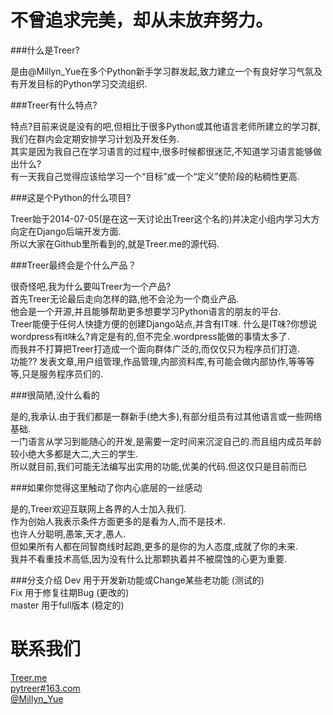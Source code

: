 不曾追求完美，却从未放弃努力。
=============================

###什么是Treer?

是由@Millyn_Yue在多个Python新手学习群发起,致力建立一个有良好学习气氛及有开发目标的Python学习交流组织.


###Treer有什么特点?

特点?目前来说是没有的吧,但相比于很多Python或其他语言老师所建立的学习群,我们在群内会定期安排学习计划及开发任务.<br />
其实是因为我自己在学习语言的过程中,很多时候都很迷茫,不知道学习语言能够做出什么?<br />
有一天我自己觉得应该给学习一个“目标”或一个“定义”使阶段的粘稠性更高.<br />


###这是个Python的什么项目?

Treer始于2014-07-05(是在这一天讨论出Treer这个名的)并决定小组内学习大方向定在Django后端开发方面.<br />
所以大家在Github里所看到的,就是Treer.me的源代码.<br />



###Treer最终会是个什么产品？

很奇怪吧,我为什么要叫Treer为一个产品?<br />
首先Treer无论最后走向怎样的路,他不会沦为一个商业产品.<br />
他会是一个开源,并且能够帮助更多想要学习Python语言的朋友的平台.<br />
Treer能便于任何人快捷方便的创建Django站点,并含有IT味.
什么是IT味?你想说wordpress有it味么?肯定是有的,但不完全.wordpress能做的事情太多了.<br />
而我并不打算把Treer打造成一个面向群体广泛的,而仅仅只为程序员们打造.<br />
功能??
发表文章,用户组管理,作品管理,内部资料库,有可能会做内部协作,等等等等,只是服务程序员们的.<br />

###很简陋,没什么看的

是的,我承认.由于我们都是一群新手(绝大多),有部分组员有过其他语言或一些网络基础.<br />
一门语言从学习到能随心的开发,是需要一定时间来沉淀自己的.而且组内成员年龄较小绝大多都是大二,大三的学生.<br />
所以就目前,我们可能无法编写出实用的功能,优美的代码.但这仅只是目前而已<br />


###如果你觉得这里触动了你内心底层的一丝感动

是的,Treer欢迎互联网上各界的人士加入我们.<br />
作为创始人我表示条件方面更多的是看为人,而不是技术.<br />
也许人分聪明,愚笨,天才,愚人.<br />
但如果所有人都在同智商线时起跑,更多的是你的为人态度,成就了你的未来.<br />
我并不看重技术高低,因为没有什么比那颗执着并不被腐蚀的心更为重要.<br />


###分支介绍
Dev 用于开发新功能或Change某些老功能 (测试的)<br />
Fix 用于修复往期Bug (更改的)<br />
master 用于full版本 (稳定的)<br />

联系我们
=============================
[Treer.me](http://www.treer.me)<br />
[pytreer#163.com](mailto:pytreer@163.com)<br />
[@Millyn_Yue](https://twitter.com/Millyn_yue)<br />
